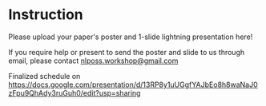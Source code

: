 Instruction
====

Please upload your paper's poster and 1-slide lightning presentation here!

If you require help or present to send the poster and slide to us through email, please contact nlposs.workshop@gmail.com


Finalized schedule on https://docs.google.com/presentation/d/13RP8y1uUGgfYAJbEo8h8waNaJ0zFpu9QhAdy3ruGuh0/edit?usp=sharing 
